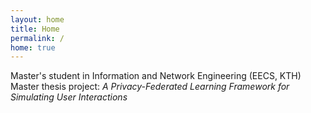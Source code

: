 ```yaml
---
layout: home
title: Home
permalink: /
home: true
---
```

Master's student in Information and Network <span style="white-space: no-wrap;">Engineering (EECS, KTH)</span><br>
Master thesis project: <i>A Privacy-Federated Learning Framework for Simulating User Interactions</i>